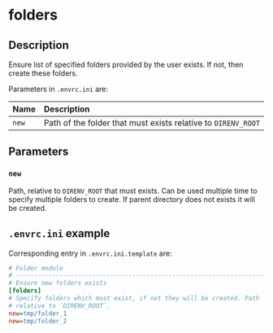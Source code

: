 # folders


## Description
Ensure list of specified folders provided by the user exists. If not, then
create these folders.

Parameters in `.envrc.ini` are:

| Name       | Description                                                    |
| :--------- | :------------------------------------------------------------- |
| `new`      | Path of the folder that must exists relative to `DIRENV_ROOT`  |

## Parameters

### `new`

Path, relative to `DIRENV_ROOT` that must exists. Can be used multiple time
to specify multiple folders to create. If parent directory does not exists
it will be created.

## `.envrc.ini` example

Corresponding entry in `.envrc.ini.template` are:

```ini
# Folder module
# ------------------------------------------------------------------------------
# Ensure new folders exists
[folders]
# Specify folders which must exist, if not they will be created. Path
# relative to `DIRENV_ROOT`.
new=tmp/folder_1
new=tmp/folder_2
```
